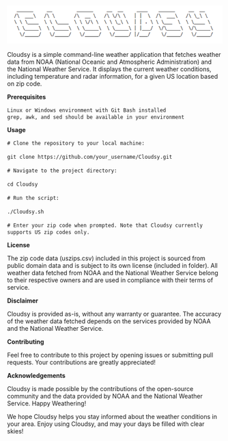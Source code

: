 ![alt text](https://github.com/lewallen4/Cloudsy/blob/main/db/logo.gif?raw=true)


Cloudsy is a simple command-line weather application that fetches weather data from NOAA (National Oceanic and Atmospheric Administration) and the National Weather Service. It displays the current weather conditions, including temperature and radar information, for a given US location based on zip code.


<b>Prerequisites</b>

    Linux or Windows environment with Git Bash installed
    grep, awk, and sed should be available in your environment


<b>Usage</b>

    # Clone the repository to your local machine:

    git clone https://github.com/your_username/Cloudsy.git

    # Navigate to the project directory:

    cd Cloudsy

    # Run the script:

    ./Cloudsy.sh

    # Enter your zip code when prompted. Note that Cloudsy currently supports US zip codes only.






<b>License</b>

The zip code data (uszips.csv) included in this project is sourced from public domain data and is subject to its own license (included in folder). All weather data fetched from NOAA and the National Weather Service belong to their respective owners and are used in compliance with their terms of service.


<b>Disclaimer</b>

Cloudsy is provided as-is, without any warranty or guarantee. The accuracy of the weather data fetched depends on the services provided by NOAA and the National Weather Service.


<b>Contributing</b>

Feel free to contribute to this project by opening issues or submitting pull requests. Your contributions are greatly appreciated!


<b>Acknowledgements</b>

Cloudsy is made possible by the contributions of the open-source community and the data provided by NOAA and the National Weather Service.
Happy Weathering!

We hope Cloudsy helps you stay informed about the weather conditions in your area. Enjoy using Cloudsy, and may your days be filled with clear skies!
